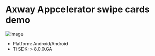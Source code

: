 # Axway Appcelerator swipe cards demo

![image](swipe.gif)

* Platform: Android/Android
* Ti SDK: > 8.0.0.GA

